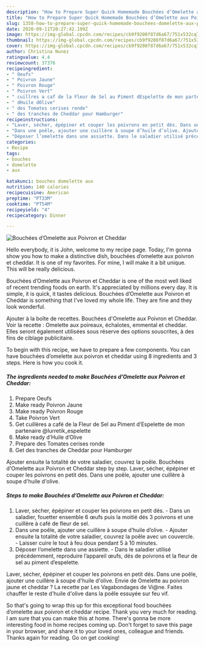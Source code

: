 ```yaml
---
description: "How to Prepare Super Quick Homemade Bouchées d’Omelette aux Poivron et Cheddar"
title: "How to Prepare Super Quick Homemade Bouchées d’Omelette aux Poivron et Cheddar"
slug: 1358-how-to-prepare-super-quick-homemade-bouchees-domelette-aux-poivron-et-cheddar
date: 2020-09-11T20:27:42.199Z
image: https://img-global.cpcdn.com/recipes/cb9f9208f87d6a67/751x532cq70/bouchees-domelette-aux-poivron-et-cheddar-photo-principale-de-la-recette.jpg
thumbnail: https://img-global.cpcdn.com/recipes/cb9f9208f87d6a67/751x532cq70/bouchees-domelette-aux-poivron-et-cheddar-photo-principale-de-la-recette.jpg
cover: https://img-global.cpcdn.com/recipes/cb9f9208f87d6a67/751x532cq70/bouchees-domelette-aux-poivron-et-cheddar-photo-principale-de-la-recette.jpg
author: Christina Nunez
ratingvalue: 4.4
reviewcount: 37376
recipeingredient:
- " Oeufs"
- " Poivron Jaune"
- " Poivron Rouge"
- " Poivron Vert"
- " cuillres a caf de la Fleur de Sel au Piment dEspelette de mon partenaire lurretik_espelette"
- " dHuile dOlive"
- " des Tomates cerises ronde"
- " des tranches de Cheddar pour Hamburger"
recipeinstructions:
- "Laver, sécher, épépiner et couper les poivrons en petit dés. Dans un saladier, fouetter ensemble 6 œufs puis la moitié dés 3 poivrons et une cuillère à café de fleur de sel."
- "Dans une poêle, ajouter une cuillère à soupe d’huile d’olive. Ajouter ensuite la totalité de votre saladier, couvrez la poêle avec un couvercle. Laisser cuire le tout à feu doux pendant 5 à 10 minutes."
- "Déposer l’omelette dans une assiette. Dans le saladier utilisé précédemment, reproduire l’appareil œufs, dés de poivrons et la fleur de sel au piment d’espelette."
categories:
- Recipe
tags:
- bouches
- domelette
- aux

katakunci: bouches domelette aux 
nutrition: 140 calories
recipecuisine: American
preptime: "PT33M"
cooktime: "PT54M"
recipeyield: "4"
recipecategory: Dinner

---
```



![Bouchées d’Omelette aux Poivron et Cheddar](https://img-global.cpcdn.com/recipes/cb9f9208f87d6a67/751x532cq70/bouchees-domelette-aux-poivron-et-cheddar-photo-principale-de-la-recette.jpg)

Hello everybody, it is John, welcome to my recipe page. Today, I'm gonna show you how to make a distinctive dish, bouchées d’omelette aux poivron et cheddar. It is one of my favorites. For mine, I will make it a bit unique. This will be really delicious.

Bouchées d’Omelette aux Poivron et Cheddar is one of the most well liked of recent trending foods on earth. It's appreciated by millions every day. It is simple, it is quick, it tastes delicious. Bouchées d’Omelette aux Poivron et Cheddar is something that I've loved my whole life. They are fine and they look wonderful.

Ajouter à la boîte de recettes. Bouchées d&#39;Omelette aux Poivron et Cheddar. Voir la recette : Omelette aux poireaux, échalotes, emmental et cheddar. Elles seront également utilisées sous réserve des options souscrites, à des fins de ciblage publicitaire.


To begin with this recipe, we have to prepare a few components. You can have bouchées d’omelette aux poivron et cheddar using 8 ingredients and 3 steps. Here is how you cook it.

<!--inarticleads1-->

##### The ingredients needed to make Bouchées d’Omelette aux Poivron et Cheddar:

1. Prepare  Oeufs
1. Make ready  Poivron Jaune
1. Make ready  Poivron Rouge
1. Take  Poivron Vert
1. Get  cuillères a café de la Fleur de Sel au Piment d’Espelette de mon partenaire @lurretik_espelette
1. Make ready  d’Huile d’Olive
1. Prepare  des Tomates cerises ronde
1. Get  des tranches de Cheddar pour Hamburger


Ajouter ensuite la totalité de votre saladier, couvrez la poêle. Bouchées d&#39;Omelette aux Poivron et Cheddar step by step. Laver, sécher, épépiner et couper les poivrons en petit dés. Dans une poêle, ajouter une cuillère à soupe d&#39;huile d&#39;olive. 

<!--inarticleads2-->

##### Steps to make Bouchées d’Omelette aux Poivron et Cheddar:

1. Laver, sécher, épépiner et couper les poivrons en petit dés. - Dans un saladier, fouetter ensemble 6 œufs puis la moitié dés 3 poivrons et une cuillère à café de fleur de sel.
1. Dans une poêle, ajouter une cuillère à soupe d’huile d’olive. - Ajouter ensuite la totalité de votre saladier, couvrez la poêle avec un couvercle. - Laisser cuire le tout à feu doux pendant 5 à 10 minutes.
1. Déposer l’omelette dans une assiette. - Dans le saladier utilisé précédemment, reproduire l’appareil œufs, dés de poivrons et la fleur de sel au piment d’espelette.


Laver, sécher, épépiner et couper les poivrons en petit dés. Dans une poêle, ajouter une cuillère à soupe d&#39;huile d&#39;olive. Envie de Omelette au poivron jaune et cheddar ? La recette par Les Vagabondages de Vi@ne. Faites chauffer le reste d&#39;huile d&#39;olive dans la poêle essuyée sur feu vif. 

So that's going to wrap this up for this exceptional food bouchées d’omelette aux poivron et cheddar recipe. Thank you very much for reading. I am sure that you can make this at home. There's gonna be more interesting food in home recipes coming up. Don't forget to save this page in your browser, and share it to your loved ones, colleague and friends. Thanks again for reading. Go on get cooking!
